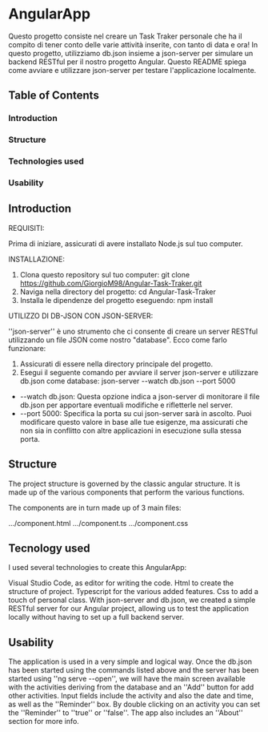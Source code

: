 # AngularApp

Questo progetto consiste nel creare un Task Traker personale che ha il compito di tener conto delle varie attività inserite, con tanto di data e ora!
In questo progetto, utilizziamo db.json insieme a json-server per simulare un backend RESTful per il nostro progetto Angular. Questo README spiega come avviare e utilizzare json-server per testare l'applicazione localmente.


## Table of Contents
### Introduction
### Structure
### Technologies used
### Usability


## Introduction

REQUISITI:

Prima di iniziare, assicurati di avere installato Node.js sul tuo computer. 

INSTALLAZIONE:

1. Clona questo repository sul tuo computer: git clone https://github.com/GiorgioM98/Angular-Task-Traker.git
2. Naviga nella directory del progetto: cd Angular-Task-Traker
3. Installa le dipendenze del progetto eseguendo: npm install

UTILIZZO DI DB-JSON CON JSON-SERVER: 

''json-server'' è uno strumento che ci consente di creare un server RESTful utilizzando un file JSON come nostro "database". Ecco come farlo funzionare:

1. Assicurati di essere nella directory principale del progetto.
2. Esegui il seguente comando per avviare il server json-server e utilizzare db.json come database: json-server --watch db.json --port 5000

* --watch db.json: Questa opzione indica a json-server di monitorare il file db.json per apportare eventuali modifiche e rifletterle nel server.
* --port 5000: Specifica la porta su cui json-server sarà in ascolto. Puoi modificare questo valore in base alle tue esigenze, ma assicurati che non sia in conflitto con altre applicazioni in esecuzione sulla stessa porta.



## Structure

The project structure is governed by the classic angular structure.
It is made up of the various components that perform the various functions.

The components are in turn made up of 3 main files:

.../component.html
.../component.ts
.../component.css


## Tecnology used

I used several technologies to create this AngularApp:

Visual Studio Code, as editor for writing the code.
Html to create the structure of project.
Typescript for the various added features.
Css to add a touch of personal class.
With json-server and db.json, we created a simple RESTful server for our Angular project, allowing us to test the application locally without having to set up a full backend server.


## Usability

The application is used in a very simple and logical way.
Once the db.json has been started using the commands listed above and the server has been started using ''ng serve --open'', we will have the main screen available with the activities deriving from the database and an ''Add'' button for add other activities.
Input fields include the activity and also the date and time, as well as the ''Reminder'' box.
By double clicking on an activity you can set the ''Reminder'' to ''true'' or ''false''.
The app also includes an ''About'' section for more info.
